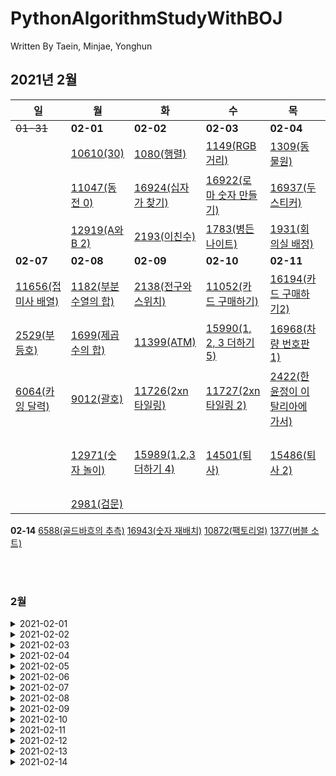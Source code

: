 # PythonAlgorithmStudyWithBOJ

Written By Taein, Minjae, Yonghun

## 2021년 2월
**일**|**월**|**화**|**수**|**목**|**금**|**토**
|------|------|------|------|------|------|------
~~01-31~~|**02-01**|**02-02**|**02-03**|**02-04**|**02-05**|**02-06**
||[10610(30)](https://www.acmicpc.net/problem/10610)|[1080(행렬)](https://www.acmicpc.net/problem/1080)|[1149(RGB 거리)](https://www.acmicpc.net/problem/1149)|[1309(동물원)](https://www.acmicpc.net/problem/1309)|[1463(1로 만들기)](https://www.acmicpc.net/problem/1463)|[1476(날짜 계산)](https://www.acmicpc.net/problem/1476)
||[11047(동전 0)](https://www.acmicpc.net/problem/11047)|[16924(십자가 찾기)](https://www.acmicpc.net/problem/16924)|[16922(로마 숫자 만들기)](https://www.acmicpc.net/problem/16922)|[16937(두 스티커)](https://www.acmicpc.net/problem/16937)|[1541(잃어버린 괄호)](https://www.acmicpc.net/problem/1541)|[6603(로또)](https://www.acmicpc.net/problem/6603)
||[12919(A와 B 2)](https://www.acmicpc.net/problem/12919)|[2193(이친수)](https://www.acmicpc.net/problem/2193)|[1783(병든 나이트)](https://www.acmicpc.net/problem/1783)|[1931(회의실 배정)](https://www.acmicpc.net/problem/1931)|[9095(1,2,3 더하기)](https://www.acmicpc.net/problem/9095)|[9465(스티커)](https://www.acmicpc.net/problem/9465)
**02-07**|**02-08**|**02-09**|**02-10**|**02-11**|**02-12**|**02-13**
[11656(접미사 배열)](https://www.acmicpc.net/problem/11656)|[1182(부분수열의 합)](https://www.acmicpc.net/problem/1182)|[2138(전구와 스위치)](https://www.acmicpc.net/problem/2138)|[11052(카드 구매하기)](https://www.acmicpc.net/problem/11052)|[16194(카드 구매하기2)](https://www.acmicpc.net/problem/16194)|[10430(나머지)](https://www.acmicpc.net/problem/10430)|[1978(소수 찾기)](https://www.acmicpc.net/problem/1978)
[2529(부등호)](https://www.acmicpc.net/problem/2529)|[1699(제곱수의 합)](https://www.acmicpc.net/problem/1699)|[11399(ATM)](https://www.acmicpc.net/problem/11399)|[15990(1, 2, 3 더하기 5)](https://www.acmicpc.net/problem/15990)|[16968(차량 번호판1)](https://www.acmicpc.net/problem/16968)|[16917(양념 반 후라이드 반)](https://www.acmicpc.net/problem/16917)|[14889(스타트와 링크)](https://www.acmicpc.net/problem/14889)
[6064(카잉 달력)](https://www.acmicpc.net/problem/6064)|[9012(괄호)](https://www.acmicpc.net/problem/9012)|[11726(2xn 타일링)](https://www.acmicpc.net/problem/11726)|[11727(2xn 타일링 2)](https://www.acmicpc.net/problem/11727)|[2422(한윤정이 이탈리아에 가서)](https://www.acmicpc.net/problem/2422)|[2609(최대공약수와 최소공배수)](https://www.acmicpc.net/problem/2609)|[11728(배열 합치기)](https://www.acmicpc.net/problem/11728)
||[12971(숫자 놀이)](https://www.acmicpc.net/problem/12971)|[15989(1,2,3 더하기 4)](https://www.acmicpc.net/problem/15989)|[14501(퇴사)](https://www.acmicpc.net/problem/14501)|[15486(퇴사 2)](https://www.acmicpc.net/problem/15486)|[3019(테트리스)](https://www.acmicpc.net/problem/3019)|[11053(가장 긴 증가하는 부분 수열)](https://www.acmicpc.net/problem/11053)
||[2981(검문)](https://www.acmicpc.net/problem/2981)
**02-14**
[6588(골드바흐의 추측)](https://www.acmicpc.net/problem/6588)
[16943(숫자 재배치)](https://www.acmicpc.net/problem/16943)
[10872(팩토리얼)](https://www.acmicpc.net/problem/10872)
[1377(버블 소트)](https://www.acmicpc.net/problem/1377)

<br><br>
### 2월
<details>
<summary>2021-02-01</summary>
<div markdown="1">
- [10610(30) : 그리디](https://www.acmicpc.net/problem/10610)<br>
- [11047(동전 0) : 그리디](https://www.acmicpc.net/problem/11047)<br> 
- [12919(A와 B 2) : 그리디](https://www.acmicpc.net/problem/12919)<br>
</div>
</details>
<details>
<summary>2021-02-02</summary>
<div markdown="1">
- [1080(행렬) : 그리디](https://www.acmicpc.net/problem/1080)<br>
- [16924(십자가 찾기) : BF](https://www.acmicpc.net/problem/16924)<br>
- [2193(이친수) : DP](https://www.acmicpc.net/problem/2193)<br>
</div>
</details>
<details>
<summary>2021-02-03</summary>
<div markdown="1">
- [1149(RGB 거리) : DP](https://www.acmicpc.net/problem/1149)<br>
- [16922(로마 숫자 만들기) : BF](https://www.acmicpc.net/problem/16922)<br>
- [1783(병든 나이트) : 그리디](https://www.acmicpc.net/problem/1783)<br>
</div>
</details>
<details>
<summary>2021-02-04</summary>
<div markdown="1">
- [1309(동물원) : DP](https://www.acmicpc.net/problem/1309)<br>
- [16937(두 스티커) : BF](https://www.acmicpc.net/problem/16937)<br>
- [1931(회의실 배정) : 그리디](https://www.acmicpc.net/problem/1931)<br>
</div>
</details>
<details>
<summary>2021-02-05</summary>
<div markdown="1">
- [1463(1로 만들기) : DP](https://www.acmicpc.net/problem/1463)<br>
- [1541(잃어버린 괄호) : 그리디](https://www.acmicpc.net/problem/1541)<br>
- [9095(1,2,3 더하기) : DP](https://www.acmicpc.net/problem/9095)<br>
 </div>
 </details>
<details>
<summary>2021-02-06</summary>
<div markdown="1">
- [1476(날짜 계산) : BF](https://www.acmicpc.net/problem/1476)<br>
- [6603(로또) : BF](https://www.acmicpc.net/problem/6603)<br>
- [9465(스티커) : DP](https://www.acmicpc.net/problem/9465)<br>
</div>
</details>
<details>
<summary>2021-02-07</summary>
<div markdown="1">
- [11656(접미사 배열) : String](https://www.acmicpc.net/problem/11656)<br>
- [2529(부등호) : BF](https://www.acmicpc.net/problem/2529)<br>
- [6064(카잉 달력) : BF](https://www.acmicpc.net/problem/6064)<br>
</div>
</details>
<details>
<summary>2021-02-08</summary>
<div markdown="1">
- [1182(부분수열의 합) : BF](https://www.acmicpc.net/problem/1182)<br>
- [1699(제곱수의 합) : DP](https://www.acmicpc.net/problem/1699)<br>
- [9012(괄호) : 스택](https://www.acmicpc.net/problem/9012)<br>
- [12971(숫자 놀이) : Math](https://www.acmicpc.net/problem/12971)<br>
- [2981(검문) : Math](https://www.acmicpc.net/problem/2981)<br>
</div>
</details>
<details>
<summary>2021-02-09</summary>
<div markdown="1">
- [2138(전구와 스위치) : 그리디](https://www.acmicpc.net/problem/2138)<br>
- [11399(ATM) : 그리디](https://www.acmicpc.net/problem/11399)<br>
- [11726(2xn 타일링) : DP](https://www.acmicpc.net/problem/11726)<br>
- [15989(1,2,3 더하기 4) : DP](https://www.acmicpc.net/problem/15989)<br>
</div>
</details>
<details>
<summary>2021-02-10</summary>
<div markdown="1">
- [11052(카드 구매하기) : DP](https://www.acmicpc.net/problem/11052)<br>
- [15990(1, 2, 3 더하기 5) : DP](https://www.acmicpc.net/problem/15990)<br>
- [11727(2xn 타일링 2) : DP](https://www.acmicpc.net/problem/11727)<br>
- [14501(퇴사) : DP](https://www.acmicpc.net/problem/14501)<br>
</div>
</details>
<details>
<summary>2021-02-11</summary>
<div markdown="1">
- [16194(카드 구매하기2) : DP](https://www.acmicpc.net/problem/16194)<br>
- [16968(차량 번호판1) : BF](https://www.acmicpc.net/problem/16968)<br>
- [2422(한윤정이 이탈리아에 가서) : BF](https://www.acmicpc.net/problem/2422)<br>
- [15486(퇴사 2) : DP](https://www.acmicpc.net/problem/15486)<br>
</div>
</details>
<details>
<summary>2021-02-12</summary>
<div markdown="1">
- [10430(나머지) : Math](https://www.acmicpc.net/problem/10430)<br>
- [16917(양념 반 후라이드 반) : BF](https://www.acmicpc.net/problem/16917)<br>
- [2609(최대공약수와 최소공배수) : Math](https://www.acmicpc.net/problem/2609)<br>
- [3019(테트리스) : BF](https://www.acmicpc.net/problem/3019)<br>
</div>
</details>
<details>
<summary>2021-02-13</summary>
<div markdown="1">
- [1978(소수 찾기) : Math](https://www.acmicpc.net/problem/1978)<br>
- [14889(스타트와 링크) : BF](https://www.acmicpc.net/problem/14889)<br>
- [11728(배열 합치기) : 분할 정복](https://www.acmicpc.net/problem/11728)<br>
- [11053(가장 긴 증가하는 부분 수열) : DP](https://www.acmicpc.net/problem/11053)<br>
</div>
</details>
<details>
<summary>2021-02-14</summary>
<div markdown="1">
- [6588(골드바흐의 추측) : Math](https://www.acmicpc.net/problem/6588)<br>
- [16943(숫자 재배치) : BF](https://www.acmicpc.net/problem/16943)<br>
- [10872(팩토리얼) : Math](https://www.acmicpc.net/problem/10872)<br>
- [1377(버블 소트) : Sort](https://www.acmicpc.net/problem/1377)<br>
</div>
</details>

